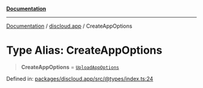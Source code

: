 [**Documentation**](../../README.md)

***

[Documentation](../../packages.md) / [discloud.app](../README.md) / CreateAppOptions

# Type Alias: CreateAppOptions

> **CreateAppOptions** = [`UploadAppOptions`](../interfaces/UploadAppOptions.md)

Defined in: [packages/discloud.app/src/@types/index.ts:24](https://github.com/discloud/discloud.app/blob/ff86a7704bdfa4b9011141068419f0a48ab50b8b/packages/discloud.app/src/@types/index.ts#L24)
